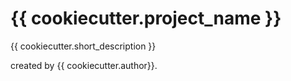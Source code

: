 # {{ cookiecutter.project_name }}

{{ cookiecutter.short_description }}

created by {{ cookiecutter.author}}.